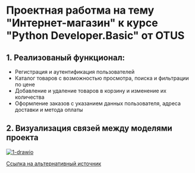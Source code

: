 # Проектная работма на тему "Интернет-магазин" к курсе "Python Developer.Basic" от OTUS

## 1. Реализованый функционал:

* Регистрация и аутентификация пользователей
* Каталог товаров с возможностью просмотра, поиска и фильтрации по цене
* Добавление и удаление товаров в корзину и изменение их количества
* Оформление заказов с указанием данных пользователя, адреса доставки и метода оплаты

## 2. Визуализация связей между моделями проекта

<a href="https://ibb.co/bg7hy8P"><img src="https://i.ibb.co/DDLX6St/1-drawio.png" alt="1-drawio" border="0"></a>


[Ссылка на альтернативный источник](https://gh.atlasgo.cloud/explore/369a4ca2)
